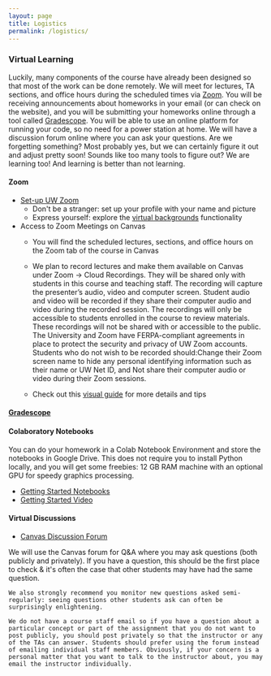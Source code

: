 ```yaml
---
layout: page
title: Logistics
permalink: /logistics/
---
```


### Virtual Learning

Luckily, many components of the course have already been designed so that most of the work can be done remotely. We will meet for lectures, TA sections, and office hours during the scheduled times via [Zoom](https://itconnect.uw.edu/connect/phones/conferencing/zoom-video-conferencing/log-in/). You will be receiving announcements about homeworks in your email (or can check on the website), and you will be submitting your homeworks online through a tool called [Gradescope](https://www.gradescope.com/). You will be able to use an online platform for running your code, so no need for a power station at home. We will have a discussion forum online where you can ask your questions. Are we forgetting something? Most probably yes, but we can certainly figure it out and adjust pretty soon! Sounds like too many tools to figure out? We are learning too! And learning is better than not learning.

 
#### Zoom

* [Set-up UW Zoom](https://itconnect.uw.edu/connect/phones/conferencing/zoom-video-conferencing/log-in/)
	* Don't be a stranger: set up your profile with your name and picture
	* Express yourself: explore the [virtual backgrounds](https://support.zoom.us/hc/en-us/articles/210707503-Virtual-Background) functionality
* Access to Zoom Meetings on Canvas
	* You will find the scheduled lectures, sections, and office hours on the Zoom tab of the course in Canvas
	* We plan to record lectures and make them available on Canvas under Zoom -> Cloud Recordings. They will be shared only with students in this course and teaching staff. The recording will capture the presenter’s audio, video and computer screen. Student audio and video will be recorded if they share their computer audio and video during the recorded session. The recordings will only be accessible to students enrolled in the course to review materials. These recordings will not be shared with or accessible to the public. The University and Zoom have FERPA-compliant agreements in place to protect the security and privacy of UW Zoom accounts. Students who do not wish to be recorded should:Change their Zoom screen name to hide any personal identifying information such as their name or UW Net ID, and
Not share their computer audio or video during their Zoom sessions.

	* Check out this [visual guide](https://courses.cs.washington.edu/courses/cse163/test/zoom.html) for more details and tips

#### [Gradescope](https://www.gradescope.com/courses/106508)

#### Colaboratory Notebooks
You can do your homework in a Colab Notebook Environment and store the notebooks in Google Drive. This does not require you to install Python locally, and you will get some freebies: 12 GB RAM machine with an optional GPU for speedy graphics processing.

* [Getting Started Notebooks](https://colab.research.google.com/notebooks/intro.ipynb#)
* [Getting Started Video](https://www.youtube.com/watch?v=inN8seMm7UI)


#### Virtual Discussions
   * [Canvas Discussion Forum](https://canvas.uw.edu/courses/1371982/discussion_topics)
   
   We will use the Canvas forum for Q&A where you may ask questions (both publicly and privately). If you have a question, this should be the first place to check & it's often the case that other students may have had the same question.

	We also strongly recommend you monitor new questions asked semi-regularly: seeing questions other students ask can often be surprisingly enlightening.

	We do not have a course staff email so if you have a question about a particular concept or part of the assignment that you do not want to post publicly, you should post privately so that the instructor or any of the TAs can answer. Students should prefer using the forum instead of emailing individual staff members. Obviously, if your concern is a personal matter that you want to talk to the instructor about, you may email the instructor individually.

